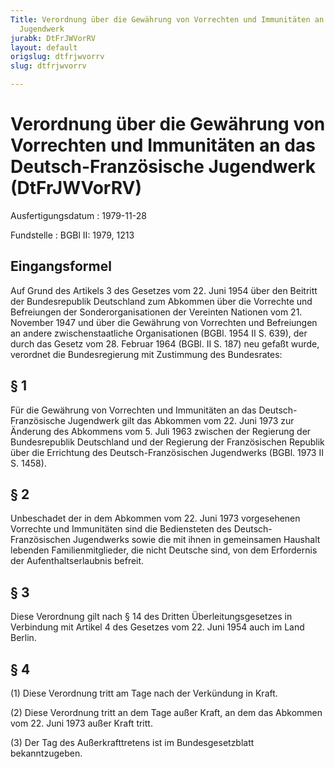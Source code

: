```yaml
---
Title: Verordnung über die Gewährung von Vorrechten und Immunitäten an das Deutsch-Französische
  Jugendwerk
jurabk: DtFrJWVorRV
layout: default
origslug: dtfrjwvorrv
slug: dtfrjwvorrv

---
```


# Verordnung über die Gewährung von Vorrechten und Immunitäten an das Deutsch-Französische Jugendwerk (DtFrJWVorRV)

Ausfertigungsdatum
:   1979-11-28

Fundstelle
:   BGBl II: 1979, 1213

## Eingangsformel

Auf Grund des Artikels 3 des Gesetzes vom 22. Juni 1954 über den
Beitritt der Bundesrepublik Deutschland zum Abkommen über die
Vorrechte und Befreiungen der Sonderorganisationen der Vereinten
Nationen vom 21. November 1947 und über die Gewährung von Vorrechten
und Befreiungen an andere zwischenstaatliche Organisationen (BGBl.
1954 II S. 639), der durch das Gesetz vom 28. Februar 1964 (BGBl. II
S. 187) neu gefaßt wurde, verordnet die Bundesregierung mit Zustimmung
des Bundesrates:

## § 1

Für die Gewährung von Vorrechten und Immunitäten an das Deutsch-
Französische Jugendwerk gilt das Abkommen vom 22. Juni 1973 zur
Änderung des Abkommens vom 5. Juli 1963 zwischen der Regierung der
Bundesrepublik Deutschland und der Regierung der Französischen
Republik über die Errichtung des Deutsch-Französischen Jugendwerks
(BGBl. 1973 II S. 1458).

## § 2

Unbeschadet der in dem Abkommen vom 22. Juni 1973 vorgesehenen
Vorrechte und Immunitäten sind die Bediensteten des Deutsch-
Französischen Jugendwerks sowie die mit ihnen in gemeinsamen Haushalt
lebenden Familienmitglieder, die nicht Deutsche sind, von dem
Erfordernis der Aufenthaltserlaubnis befreit.

## § 3

Diese Verordnung gilt nach § 14 des Dritten Überleitungsgesetzes in
Verbindung mit Artikel 4 des Gesetzes vom 22. Juni 1954 auch im Land
Berlin.

## § 4

(1) Diese Verordnung tritt am Tage nach der Verkündung in Kraft.

(2) Diese Verordnung tritt an dem Tage außer Kraft, an dem das
Abkommen vom 22. Juni 1973 außer Kraft tritt.

(3) Der Tag des Außerkrafttretens ist im Bundesgesetzblatt
bekanntzugeben.

